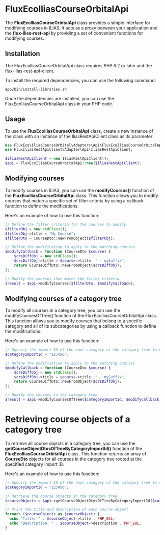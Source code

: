 # FluxEcoIliasCourseOrbitalApi
The **FluxEcoIliasCourseOrbitalApi** class provides a simple interface for modifying courses in ILIAS. 
It acts as a proxy between your application and the **flux-ilias-rest-api** by providing a set of convenient functions for 
modifying courses.

## Installation
The FluxEcoIliasCourseOrbitalApi class requires PHP 8.2 or later and the flux-ilias-rest-api-client.

To install the required dependencies, you can use the following command:

```
app/bin/install-libraries.sh
```

Once the dependencies are installed, you can use the FluxEcoIliasCourseOrbitalApi class in your PHP code.

## Usage
To use the **FluxEcoIliasCourseOrbitalApi** class, create a new instance of the class with an instance of the IliasRestApiClient class as its parameter:

``` php
use FluxEco\IliasCourseOrbital\Adapters\Api\FluxEcoIliasCourseOrbitalApi;
use FluxIliasRestApiClient\Adapter\Api\IliasRestApiClient;

$iliasRestApiClient = new IliasRestApiClient();
$api = FluxEcoIliasCourseOrbitalApi::new($iliasRestApiClient);
```

## Modifying courses
To modify courses in ILIAS, you can use the **modifyCourses()** function of the **FluxEcoIliasCourseOrbitalApi** class. 
This function allows you to modify courses that match a specific set of filter criteria by using a callback 
function to define the modifications. 

Here's an example of how to use this function:

``` php
// Define the filter criteria for the courses to modify
$filterObj = new stdClass();
$filterObj->title = "My Course";
$filterDto = CourseDto::newFromObject($filterObj);

// Define the modification to apply to the matching courses
$modifyCallback = function (CourseDto $course) {
    $crsDiffObj = new stdClass();
    $crsDiffObj->title = $course->title. " - mySuffix";
    return CourseDiffDto::newFromObject($crsDiffObj);
};

// Modify the courses that match the filter criteria
$result = $api->modifyCourses($filterDto, $modifyCallback);
```

## Modifying courses of a category tree
To modify all courses in a category tree, you can use the modifyCoursesOfTree() function of 
the FluxEcoIliasCourseOrbitalApi class. This function allows you to modify courses that belong 
to a specific category and all of its subcategories by using a callback function to define the modifications. 

Here's an example of how to use this function:
``` php
// Specify the import ID of the root category of the category tree to modify
$categoryImportId = "123456";

// Define the modification to apply to the matching courses
$modifyCallback = function (CourseDto $course) {
    $crsDiffObj = new stdClass();
    $crsDiffObj->title = $course->title. " - mySuffix";
    return CourseDiffDto::newFromObject($crsDiffObj);
};

// Modify the courses in the category tree
$result = $api->modifyCoursesOfTree($categoryImportId, $modifyCallback);
```

# Retrieving course objects of a category tree
To retrieve all course objects in a category tree, you can use the **getCourseObjectDtosOfTreeByCategoryImportId()** function 
of the **FluxEcoIliasCourseOrbitalApi** class. This function returns an array of **CourseDto** objects 
for all courses in the category tree rooted at the specified category import ID.

Here's an example of how to use this function:
``` php
// Specify the import ID of the root category of the category tree to retrieve course objects for
$categoryImportId = "123456";

// Retrieve the course objects in the category tree
$courseObjects = $api->getCourseObjectDtosOfTreeByCategoryImportId($categoryImportId);

// Print the title and description of each course object
foreach ($courseObjects as $courseObject) {
  echo "Title: " . $courseObject->title . PHP_EOL;
  echo "Description: " . $courseObject->description . PHP_EOL;
}
```

